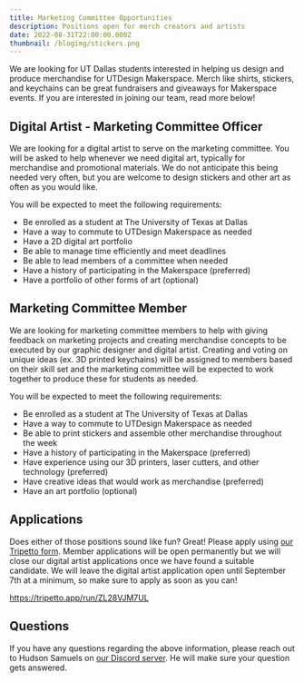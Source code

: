 ```yaml
---
title: Marketing Committee Opportunities
description: Positions open for merch creators and artists
date: 2022-08-31T22:00:00.000Z
thumbnail: /blogimg/stickers.png
---
```

We are looking for UT Dallas students interested in helping us design and produce merchandise for UTDesign Makerspace. Merch like shirts, stickers, and keychains can be great fundraisers and giveaways for Makerspace events. If you are interested in joining our team, read more below!

## Digital Artist - Marketing Committee Officer

We are looking for a digital artist to serve on the marketing committee. You will be asked to help whenever we need digital art, typically for merchandise and promotional materials. We do not anticipate this being needed very often, but you are welcome to design stickers and other art as often as you would like.

You will be expected to meet the following requirements:

* Be enrolled as a student at The University of Texas at Dallas
* Have a way to commute to UTDesign Makerspace as needed
* Have a 2D digital art portfolio
* Be able to manage time efficiently and meet deadlines
* Be able to lead members of a committee when needed
* Have a history of participating in the Makerspace (preferred)
* Have a portfolio of other forms of art (optional)

## Marketing Committee Member

We are looking for marketing committee members to help with giving feedback on marketing projects and creating merchandise concepts to be executed by our graphic designer and digital artist. Creating and voting on unique ideas (ex. 3D printed keychains) will be assigned to members based on their skill set and the marketing committee will be expected to work together to produce these for students as needed.

You will be expected to meet the following requirements:

* Be enrolled as a student at The University of Texas at Dallas
* Have a way to commute to UTDesign Makerspace as needed
* Be able to print stickers and assemble other merchandise throughout the week
* Have a history of participating in the Makerspace (preferred)
* Have experience using our 3D printers, laser cutters, and other technology (preferred)
* Have creative ideas that would work as merchandise (preferred)
* Have an art portfolio (optional)

## Applications

Does either of those positions sound like fun? Great! Please apply using [our Tripetto form](https://tripetto.app/run/ZL28VJM7UL). Member applications will be open permanently but we will close our digital artist applications once we have found a suitable candidate. We will leave the digital artist application open until September 7th at a minimum, so make sure to apply as soon as you can!

<https://tripetto.app/run/ZL28VJM7UL>

## Questions

If you have any questions regarding the above information, please reach out to Hudson Samuels on [our Discord server](https://utd.ms/discord). He will make sure your question gets answered.